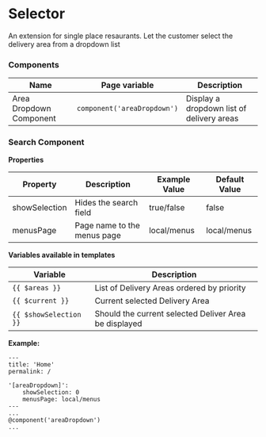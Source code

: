 # Selector
An extension for single place resaurants.
Let the customer select the delivery area from a dropdown list 

### Components
| Name     | Page variable                | Description                                      |
| -------- | ---------------------------- | ------------------------------------------------ |
| Area Dropdown Component  | `component('areaDropdown')` | Display a dropdown list of delivery areas |

### Search Component

**Properties**

| Property                 | Description              | Example Value | Default Value |
| ------------------------ | ------------------------ | ------------- | ------------- |
| showSelection            | Hides the search field            | true/false        | false         |
| menusPage                | Page name to the menus page            | local/menus         | local/menus         |

**Variables available in templates**

| Variable                  | Description                                                  |
| ------------------------- | ------------------------------------------------------------ |
| `{{ $areas }}` | List of Delivery Areas ordered by priority |
| `{{ $current }}` | Current selected Delivery Area |
| `{{ $showSelection }}` | Should the current selected Deliver Area be displayed |

**Example:**

```
---
title: 'Home'
permalink: /

'[areaDropdown]':
    showSelection: 0
    menusPage: local/menus
---
...
@component('areaDropdown')
...
```
